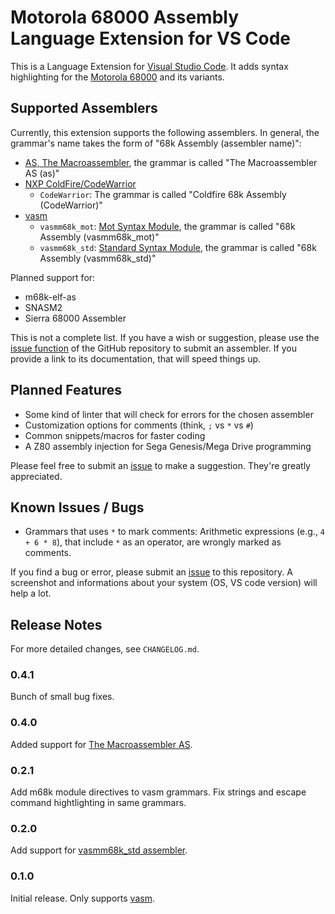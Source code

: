 # Motorola 68000 Assembly Language Extension for VS Code

This is a Language Extension for [Visual Studio Code][vsc]. It adds syntax highlighting for the [Motorola 68000][mot] and its variants.

## Supported Assemblers

Currently, this extension supports the following assemblers. In general, the grammar's name takes the form of "68k Assembly (assembler name)":

- [AS, The Macroassembler][as], the grammar is called "The Macroassembler AS (as)"
- [NXP ColdFire/CodeWarrior][coldfire]
    - `CodeWarrior`: The grammar is called "Coldfire 68k Assembly (CodeWarrior)"
- [vasm][vsm]
    - `vasmm68k_mot`: [Mot Syntax Module][vasmmot], the grammar is called "68k Assembly (vasmm68k_mot)"
    - `vasmm68k_std`: [Standard Syntax Module][vasmstd], the grammar is called "68k Assembly (vasmm68k_std)"

Planned support for:

- m68k-elf-as
- SNASM2
- Sierra 68000 Assembler

This is not a complete list. If you have a wish or suggestion, please use the [issue function][iss] of the GitHub repository to submit an assembler. If you provide a link to its documentation, that will speed things up.

## Planned Features

- Some kind of linter that will check for errors for the chosen assembler
- Customization options for comments (think, `;` vs `*` vs `#`)
- Common snippets/macros for faster coding
- A Z80 assembly injection for Sega Genesis/Mega Drive programming

Please feel free to submit an [issue][iss] to make a suggestion. They're greatly appreciated.

## Known Issues / Bugs

- Grammars that uses `*` to mark comments: Arithmetic expressions (e.g., `4 + 6 * 8`), that include `*` as an operator, are wrongly marked as comments. 

If you find a bug or error, please submit an [issue][iss] to this repository. A screenshot and informations about your system (OS, VS code version) will help a lot.

## Release Notes

For more detailed changes, see `CHANGELOG.md`.

### 0.4.1

Bunch of small bug fixes.

### 0.4.0

Added support for [The Macroassembler AS][as].

### 0.2.1

Add m68k module directives to vasm grammars. Fix strings and escape command hightlighting in same grammars.

### 0.2.0

Add support for [vasmm68k_std assembler][vasmstd].

### 0.1.0

Initial release. Only supports [vasm][vsm].

[as]: http://john.ccac.rwth-aachen.de:8000/as/
[vsm]: http://sun.hasenbraten.de/vasm/
[vasmmot]: http://sun.hasenbraten.de/vasm/release/vasm.html
[vasmstd]: http://sun.hasenbraten.de/vasm/release/vasm.html
[vsc]: https://code.visualstudio.com
[mot]: https://en.wikipedia.org/wiki/Motorola_68000
[iss]: https://github.com/georgjz/motorola-68k-assembly/issues
[coldfire]: https://www.nxp.com/products/processors-and-microcontrollers/legacy-mcu-mpus/32-bit-coldfire-mcus-mpus:PC68KCF